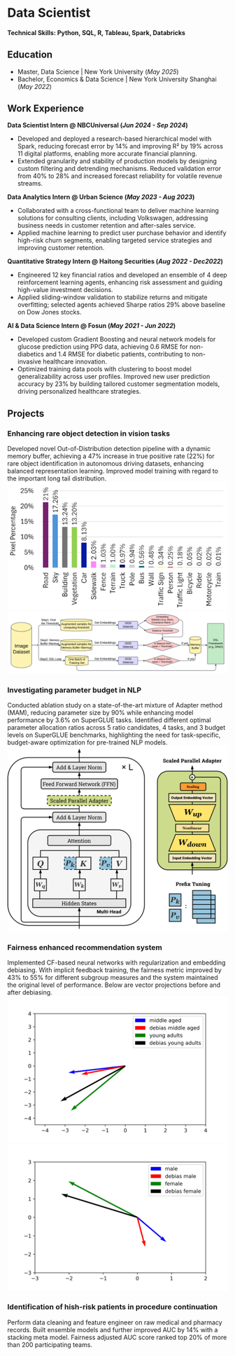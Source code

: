 # Data Scientist

#### Technical Skills: Python, SQL, R, Tableau, Spark, Databricks

## Education
- Master, Data Science | New York University (_May 2025_)
- Bachelor, Economics & Data Science | New York University Shanghai (_May 2022_)

## Work Experience
**Data Scientist Intern @ NBCUniversal (_Jun 2024 - Sep 2024_)**
- Developed and deployed a research-based hierarchical model with Spark, reducing forecast error by 14% and improving R² by 19% across 11 digital platforms, enabling more accurate financial planning.
- Extended granularity and stability of production models by designing custom filtering and detrending mechanisms. Reduced validation error from 40% to 28% and increased forecast reliability for volatile revenue streams.

**Data Analytics Intern @ Urban Science (_May 2023 - Aug 2023_)**
- Collaborated with a cross-functional team to deliver machine learning solutions for consulting clients, including Volkswagen, addressing business needs in customer retention and after-sales service.
- Applied machine learning to predict user purchase behavior and identify high-risk churn segments, enabling targeted service strategies and improving customer retention.
  
**Quantitative Strategy Intern @ Haitong Securities (_Aug 2022 - Dec2022_)**
- Engineered 12 key financial ratios and developed an ensemble of 4 deep reinforcement learning agents, enhancing risk assessment and guiding high-value investment decisions.
- Applied sliding-window validation to stabilize returns and mitigate overfitting; selected agents achieved Sharpe ratios 29% above baseline on Dow Jones stocks.
  
**AI & Data Science Intern @ Fosun (_May 2021 - Jun 2022_)**
- Developed custom Gradient Boosting and neural network models for glucose prediction using PPG data, achieving 0.6 RMSE for non-diabetics and 1.4 RMSE for diabetic patients, contributing to non-invasive healthcare innovation.
- Optimized training data pools with clustering to boost model generalizability across user profiles. Improved new user prediction accuracy by 23% by building tailored customer segmentation models, driving personalized healthcare strategies.

## Projects
### Enhancing rare object detection in vision tasks
Developed novel Out-of-Distribution detection pipeline with a dynamic memory buffer, achieving a 47% increase in true positive rate (22%) for rare object identification in autonomous driving datasets, enhancing balanced representation learning. Improved model training with regard to the important long tail distribution. 
![OOD longtail](/asset/long_tail.png)
![OOD flowchart](/asset/new_flow_chart.png)

### Investigating parameter budget in NLP
Conducted ablation study on a state-of-the-art mixture of Adapter method (MAM), reducing parameter size by 90% while enhancing model performance by 3.6% on SuperGLUE tasks.
Identified different optimal parameter allocation ratios across 5 ratio candidates, 4 tasks, and 3 budget levels on SuperGLUE benchmarks, highlighting the need for task-specific, budget-aware optimization for pre-trained NLP models.
![NLP MAM](/asset/MAM_Adapter.png)

### Fairness enhanced recommendation system
Implemented CF-based neural networks with regularization and embedding debiasing. With implicit feedback training, the fairness metric improved by 43% to 55% for different subgroup measures and the system maintained the original level of performance. Below are vector projections before and after debiasing. 
![Recommend age](/asset/embedding_binary_age.png)
![Recommend gender](/asset/embedding_gender.png)

### Identification of hish-risk patients in procedure continuation
Perform data cleaning and feature engineer on raw medical and pharmacy records. Built ensemble models and further improved AUC by 14% with a stacking meta model. Fairness adjusted AUC score ranked top 20% of more than 200 participating teams.

